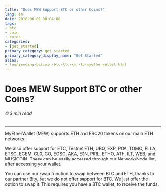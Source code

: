 ```yaml
---
title: "Does MEW Support BTC or other Coins?"
lang: en
date: 2018-06-01 00:04:00
tags:
- btc
- coin
- coins
categories:
- [get_started]
primary_category: get_started
primary_category_display_name: "Get Started"
alias:
- faq/sending-bitcoin-btc-ltc-xmr-to-myetherwallet.html
---
```


# __Does MEW Support BTC or other Coins?__
###### ⏰ 3 min read
***

MyEtherWallet (MEW) supports ETH and ERC20 tokens on our main ETH networks. 

We also offer support for ETC, Testnet ETH, UBQ, EXP, POA, TOMO, ELLA, ETSC, EGEM, CLO, GO, EOSC, AKA, ESN, PIRL, ETHO, ATH, ILT, WEB, and MUSICOIN. These can be easily accessed through our Network/Node list, after accessing your wallet. 

You can use our swap function to swap between BTC and ETH, thanks to our partner Bity, but we do not offer support for BTC. We just offer the option to swap it. This requires you have a BTC wallet, to receive the funds. 

